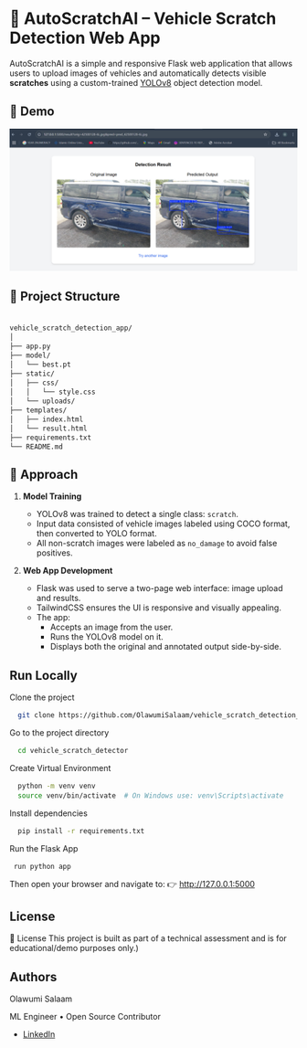 
# 🚗 AutoScratchAI – Vehicle Scratch Detection Web App

AutoScratchAI is a simple and responsive Flask web application that allows users to upload images of vehicles and automatically detects visible **scratches** using a custom-trained [YOLOv8](https://github.com/ultralytics/ultralytics) object detection model.


## 📸 Demo

![Result Page](static\Flask_deployment.png)


## 📁 Project Structure
```text

vehicle_scratch_detection_app/
│
├── app.py                 
├── model/
│   └── best.pt            
├── static/
│   ├── css/
│   │   └── style.css      
│   └── uploads/           
├── templates/
│   ├── index.html         
│   └── result.html        
├── requirements.txt      
└── README.md
```
## 🧠 Approach

1. **Model Training**
   - YOLOv8 was trained to detect a single class: `scratch`.
   - Input data consisted of vehicle images labeled using COCO format, then converted to YOLO format.
   - All non-scratch images were labeled as `no_damage` to avoid false positives.

2. **Web App Development**
   - Flask was used to serve a two-page web interface: image upload and results.
   - TailwindCSS ensures the UI is responsive and visually appealing.
   - The app:
     - Accepts an image from the user.
     - Runs the YOLOv8 model on it.
     - Displays both the original and annotated output side-by-side.
## Run Locally

Clone the project

```bash
  git clone https://github.com/OlawumiSalaam/vehicle_scratch_detection_app.git
```

Go to the project directory

```bash
  cd vehicle_scratch_detector
```
Create Virtual Environment

```bash
  python -m venv venv
  source venv/bin/activate  # On Windows use: venv\Scripts\activate
```

Install dependencies

```bash
  pip install -r requirements.txt
```

Run the Flask App

```bash
 run python app
```
Then open your browser and navigate to:
👉 http://127.0.0.1:5000

## License

📩 License
This project is built as part of a technical assessment and is for educational/demo purposes only.)


## Authors

Olawumi Salaam

ML Engineer • Open Source Contributor

- [LinkedIn](https://www.linkedin.com/in/olawumisalaam)


